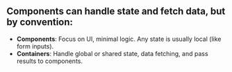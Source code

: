 ## Components can handle state and fetch data, but by convention:

- __Components__: Focus on UI, minimal logic. Any state is usually local (like form inputs).
- __Containers__: Handle global or shared state, data fetching, and pass results to components.
